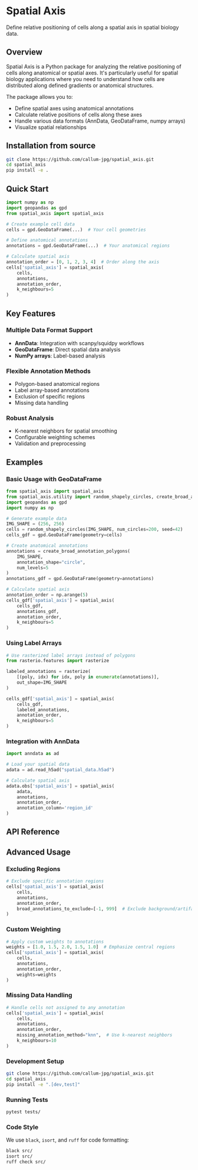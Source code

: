 # Spatial Axis

Define relative positioning of cells along a spatial axis in spatial biology data.

## Overview

Spatial Axis is a Python package for analyzing the relative positioning of cells along anatomical or spatial axes. It's particularly useful for spatial biology applications where you need to understand how cells are distributed along defined gradients or anatomical structures.

The package allows you to:
- Define spatial axes using anatomical annotations
- Calculate relative positions of cells along these axes
- Handle various data formats (AnnData, GeoDataFrame, numpy arrays)
- Visualize spatial relationships

## Installation from source
```bash
git clone https://github.com/callum-jpg/spatial_axis.git
cd spatial_axis
pip install -e .
```

## Quick Start

```python
import numpy as np
import geopandas as gpd
from spatial_axis import spatial_axis

# Create example cell data
cells = gpd.GeoDataFrame(...)  # Your cell geometries

# Define anatomical annotations
annotations = gpd.GeoDataFrame(...)  # Your anatomical regions

# Calculate spatial axis
annotation_order = [0, 1, 2, 3, 4]  # Order along the axis
cells['spatial_axis'] = spatial_axis(
    cells, 
    annotations, 
    annotation_order, 
    k_neighbours=5
)
```

## Key Features

### Multiple Data Format Support
- **AnnData**: Integration with scanpy/squidpy workflows
- **GeoDataFrame**: Direct spatial data analysis
- **NumPy arrays**: Label-based analysis

### Flexible Annotation Methods
- Polygon-based anatomical regions
- Label array-based annotations
- Exclusion of specific regions
- Missing data handling

### Robust Analysis
- K-nearest neighbors for spatial smoothing
- Configurable weighting schemes
- Validation and preprocessing

## Examples

### Basic Usage with GeoDataFrame

```python
from spatial_axis import spatial_axis
from spatial_axis.utility import random_shapely_circles, create_broad_annotation_polygons
import geopandas as gpd
import numpy as np

# Generate example data
IMG_SHAPE = (256, 256)
cells = random_shapely_circles(IMG_SHAPE, num_circles=200, seed=42)
cells_gdf = gpd.GeoDataFrame(geometry=cells)

# Create anatomical annotations
annotations = create_broad_annotation_polygons(
    IMG_SHAPE, 
    annotation_shape="circle", 
    num_levels=5
)
annotations_gdf = gpd.GeoDataFrame(geometry=annotations)

# Calculate spatial axis
annotation_order = np.arange(5)
cells_gdf['spatial_axis'] = spatial_axis(
    cells_gdf, 
    annotations_gdf, 
    annotation_order, 
    k_neighbours=5
)
```

### Using Label Arrays

```python
# Use rasterized label arrays instead of polygons
from rasterio.features import rasterize

labeled_annotations = rasterize(
    [(poly, idx) for idx, poly in enumerate(annotations)],
    out_shape=IMG_SHAPE
)

cells_gdf['spatial_axis'] = spatial_axis(
    cells_gdf,
    labeled_annotations,
    annotation_order,
    k_neighbours=5
)
```

### Integration with AnnData

```python
import anndata as ad

# Load your spatial data
adata = ad.read_h5ad("spatial_data.h5ad")

# Calculate spatial axis
adata.obs['spatial_axis'] = spatial_axis(
    adata,
    annotations,
    annotation_order,
    annotation_column='region_id'
)
```

## API Reference

## Advanced Usage

### Excluding Regions

```python
# Exclude specific annotation regions
cells['spatial_axis'] = spatial_axis(
    cells,
    annotations,
    annotation_order,
    broad_annotations_to_exclude=[-1, 999]  # Exclude background/artifact regions
)
```

### Custom Weighting

```python
# Apply custom weights to annotations
weights = [1.0, 1.5, 2.0, 1.5, 1.0]  # Emphasize central regions
cells['spatial_axis'] = spatial_axis(
    cells,
    annotations,
    annotation_order,
    weights=weights
)
```

### Missing Data Handling

```python
# Handle cells not assigned to any annotation
cells['spatial_axis'] = spatial_axis(
    cells,
    annotations,
    annotation_order,
    missing_annotation_method="knn",  # Use k-nearest neighbors
    k_neighbours=10
)
```

### Development Setup

```bash
git clone https://github.com/callum-jpg/spatial_axis.git
cd spatial_axis
pip install -e ".[dev,test]"
```

### Running Tests

```bash
pytest tests/
```

### Code Style

We use `black`, `isort`, and `ruff` for code formatting:

```bash
black src/
isort src/
ruff check src/
```